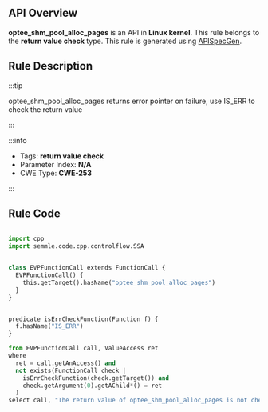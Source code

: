 ---
---


## API Overview
**optee_shm_pool_alloc_pages** is an API in **Linux kernel**. This rule belongs to the **return value check** type. This rule is generated using [APISpecGen](../../tools/APISpecGen).
## Rule Description

:::tip

optee_shm_pool_alloc_pages returns error pointer on failure, use IS_ERR to check the return value

:::

:::info

- Tags: **return value check**
- Parameter Index: **N/A**
- CWE Type: **CWE-253**

:::

## Rule Code
```python

import cpp
import semmle.code.cpp.controlflow.SSA


class EVPFunctionCall extends FunctionCall {
  EVPFunctionCall() {
    this.getTarget().hasName("optee_shm_pool_alloc_pages")
  }
}


predicate isErrCheckFunction(Function f) {
  f.hasName("IS_ERR") 
}

from EVPFunctionCall call, ValueAccess ret
where
  ret = call.getAnAccess() and
  not exists(FunctionCall check |
    isErrCheckFunction(check.getTarget()) and
    check.getArgument(0).getAChild*() = ret
  )
select call, "The return value of optee_shm_pool_alloc_pages is not checked with IS_ERR."
    
```